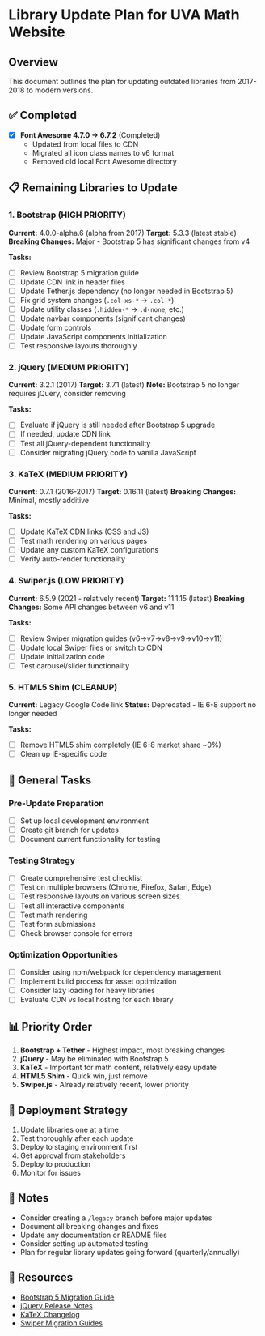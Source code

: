 # Library Update Plan for UVA Math Website

## Overview
This document outlines the plan for updating outdated libraries from 2017-2018 to modern versions.

## ✅ Completed
- [x] **Font Awesome 4.7.0 → 6.7.2** (Completed)
  - Updated from local files to CDN
  - Migrated all icon class names to v6 format
  - Removed old local Font Awesome directory

## 📋 Remaining Libraries to Update

### 1. Bootstrap (HIGH PRIORITY)
**Current:** 4.0.0-alpha.6 (alpha from 2017)
**Target:** 5.3.3 (latest stable)
**Breaking Changes:** Major - Bootstrap 5 has significant changes from v4

**Tasks:**
- [ ] Review Bootstrap 5 migration guide
- [ ] Update CDN link in header files
- [ ] Update Tether.js dependency (no longer needed in Bootstrap 5)
- [ ] Fix grid system changes (`.col-xs-*` → `.col-*`)
- [ ] Update utility classes (`.hidden-*` → `.d-none`, etc.)
- [ ] Update navbar components (significant changes)
- [ ] Update form controls
- [ ] Update JavaScript components initialization
- [ ] Test responsive layouts thoroughly

### 2. jQuery (MEDIUM PRIORITY)
**Current:** 3.2.1 (2017)
**Target:** 3.7.1 (latest)
**Note:** Bootstrap 5 no longer requires jQuery, consider removing

**Tasks:**
- [ ] Evaluate if jQuery is still needed after Bootstrap 5 upgrade
- [ ] If needed, update CDN link
- [ ] Test all jQuery-dependent functionality
- [ ] Consider migrating jQuery code to vanilla JavaScript

### 3. KaTeX (MEDIUM PRIORITY)
**Current:** 0.7.1 (2016-2017)
**Target:** 0.16.11 (latest)
**Breaking Changes:** Minimal, mostly additive

**Tasks:**
- [ ] Update KaTeX CDN links (CSS and JS)
- [ ] Test math rendering on various pages
- [ ] Update any custom KaTeX configurations
- [ ] Verify auto-render functionality

### 4. Swiper.js (LOW PRIORITY)
**Current:** 6.5.9 (2021 - relatively recent)
**Target:** 11.1.15 (latest)
**Breaking Changes:** Some API changes between v6 and v11

**Tasks:**
- [ ] Review Swiper migration guides (v6→v7→v8→v9→v10→v11)
- [ ] Update local Swiper files or switch to CDN
- [ ] Update initialization code
- [ ] Test carousel/slider functionality

### 5. HTML5 Shim (CLEANUP)
**Current:** Legacy Google Code link
**Status:** Deprecated - IE 6-8 support no longer needed

**Tasks:**
- [ ] Remove HTML5 shim completely (IE 6-8 market share ~0%)
- [ ] Clean up IE-specific code

## 🔧 General Tasks

### Pre-Update Preparation
- [ ] Set up local development environment
- [ ] Create git branch for updates
- [ ] Document current functionality for testing

### Testing Strategy
- [ ] Create comprehensive test checklist
- [ ] Test on multiple browsers (Chrome, Firefox, Safari, Edge)
- [ ] Test responsive layouts on various screen sizes
- [ ] Test all interactive components
- [ ] Test math rendering
- [ ] Test form submissions
- [ ] Check browser console for errors

### Optimization Opportunities
- [ ] Consider using npm/webpack for dependency management
- [ ] Implement build process for asset optimization
- [ ] Consider lazy loading for heavy libraries
- [ ] Evaluate CDN vs local hosting for each library

## 📊 Priority Order

1. **Bootstrap + Tether** - Highest impact, most breaking changes
2. **jQuery** - May be eliminated with Bootstrap 5
3. **KaTeX** - Important for math content, relatively easy update
4. **HTML5 Shim** - Quick win, just remove
5. **Swiper.js** - Already relatively recent, lower priority

## 🚀 Deployment Strategy

1. Update libraries one at a time
2. Test thoroughly after each update
3. Deploy to staging environment first
4. Get approval from stakeholders
5. Deploy to production
6. Monitor for issues

## 📝 Notes

- Consider creating a `/legacy` branch before major updates
- Document all breaking changes and fixes
- Update any documentation or README files
- Consider setting up automated testing
- Plan for regular library updates going forward (quarterly/annually)

## 🔗 Resources

- [Bootstrap 5 Migration Guide](https://getbootstrap.com/docs/5.0/migration/)
- [jQuery Release Notes](https://blog.jquery.com/category/releases/)
- [KaTeX Changelog](https://katex.org/docs/CHANGELOG.html)
- [Swiper Migration Guides](https://swiperjs.com/migration-guide)

